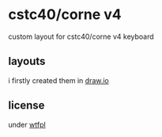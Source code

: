 # cstc40/corne v4

custom layout for cstc40/corne v4 keyboard

## layouts

i firstly created them in [draw.io](./layouts.dio)

## license

under [wtfpl](./LICENSE)